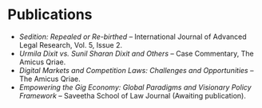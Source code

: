 # Publications

- *Sedition: Repealed or Re-birthed* – International Journal of Advanced Legal Research, Vol. 5, Issue 2.  
- *Urmila Dixit vs. Sunil Sharan Dixit and Others* – Case Commentary, The Amicus Qriae.  
- *Digital Markets and Competition Laws: Challenges and Opportunities* – The Amicus Qriae.  
- *Empowering the Gig Economy: Global Paradigms and Visionary Policy Framework* – Saveetha School of Law Journal (Awaiting publication).  
